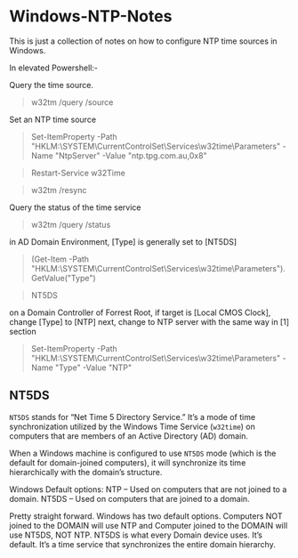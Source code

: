 # Windows-NTP-Notes

This is just a collection of notes on how to configure NTP time sources in Windows.

In elevated Powershell:-

Query the time source.

>w32tm /query /source


Set an NTP time source

>Set-ItemProperty -Path "HKLM:\SYSTEM\CurrentControlSet\Services\w32time\Parameters" -Name "NtpServer" -Value "ntp.tpg.com.au,0x8"

>Restart-Service w32Time

>w32tm /resync


Query the status of the time service

>w32tm /query /status

in AD Domain Environment, [Type] is generally set to [NT5DS]
>(Get-Item -Path "HKLM:\SYSTEM\CurrentControlSet\Services\w32time\Parameters").GetValue("Type")

>NT5DS

on a Domain Controller of Forrest Root,
if target is [Local CMOS Clock], change [Type] to [NTP]
next, change to NTP server with the same way in [1] section
>Set-ItemProperty -Path "HKLM:\SYSTEM\CurrentControlSet\Services\w32time\Parameters" -Name "Type" -Value "NTP"



## NT5DS

`NT5DS` stands for “Net Time 5 Directory Service.” It’s a mode of time synchronization utilized by the Windows Time Service (`w32time`) on computers that are members of an Active Directory (AD) domain.

When a Windows machine is configured to use `NT5DS` mode (which is the default for domain-joined computers), it will synchronize its time hierarchically with the domain’s structure.

Windows Default options:
NTP – Used on computers that are not joined to a domain.
NT5DS – Used on computers that are joined to a domain.

Pretty straight forward. Windows has two default options. Computers NOT joined to the DOMAIN will use NTP and Computer joined to the DOMAIN will use NT5DS, NOT NTP. NT5DS is what every Domain device uses. It’s default. It’s a time service that synchronizes the entire domain hierarchy.

